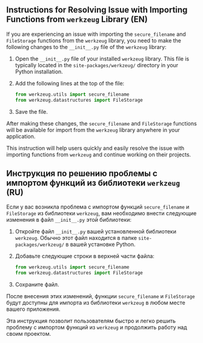 ## Instructions for Resolving Issue with Importing Functions from `werkzeug` Library (EN)

If you are experiencing an issue with importing the `secure_filename` and `FileStorage` functions from the `werkzeug` library, you need to make the following changes to the `__init__.py` file of the `werkzeug` library:

1. Open the `__init__.py` file of your installed `werkzeug` library. This file is typically located in the `site-packages/werkzeug/` directory in your Python installation.

2. Add the following lines at the top of the file:

    ```python
    from werkzeug.utils import secure_filename
    from werkzeug.datastructures import FileStorage
    ```

3. Save the file.

After making these changes, the `secure_filename` and `FileStorage` functions will be available for import from the `werkzeug` library anywhere in your application.

This instruction will help users quickly and easily resolve the issue with importing functions from `werkzeug` and continue working on their projects.


## Инструкция по решению проблемы с импортом функций из библиотеки `werkzeug` (RU)

Если у вас возникла проблема с импортом функций `secure_filename` и `FileStorage` из библиотеки `werkzeug`, вам необходимо внести следующие изменения в файл `__init__.py` этой библиотеки:

1. Откройте файл `__init__.py` вашей установленной библиотеки `werkzeug`. Обычно этот файл находится в папке `site-packages/werkzeug/` в вашей установке Python.

2. Добавьте следующие строки в верхней части файла:

    ```python
    from werkzeug.utils import secure_filename
    from werkzeug.datastructures import FileStorage
    ```

3. Сохраните файл.

После внесения этих изменений, функции `secure_filename` и `FileStorage` будут доступны для импорта из библиотеки `werkzeug` в любом месте вашего приложения.

Эта инструкция позволит пользователям быстро и легко решить проблему с импортом функций из `werkzeug` и продолжить работу над своим проектом.



